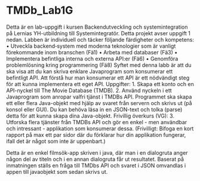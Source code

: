 # TMDb_Lab1G

Detta är en lab-uppgift i kursen Backendutveckling och systemintegration på Lernias YH-utbildning till Systemintegratör. Detta projekt avser uppgift 1 nedan. Labben är individuell och täcker följande färdigheter och kompetens: 
• Utveckla backend‐system med moderna teknologier som är vanligt förekommande inom branschen (Fä1) 
• Arbeta med databaser (Fä3) • Implementera befintliga interna och externa API:er (Fä6) 
• Genomföra problemlösning kring programmering (Fä8) 
Syftet med denna labb är att du ska visa att du kan skriva enklare Javaprogram som konsumerar ett befintligt API. Att förstå hur man konsumerar ett API är ett nödvändigt steg för att kunna implementera ett eget API. 
Uppgifter: 1. Skapa ett konto och en API-nyckel till The Movie Database (TMDB). 
2. Använd nyckeln i ett Javaprogram som anropar valfri tjänst i TMDBs API. Programmet ska skapa ett eller flera Java-objekt med hjälp av svaret från servern och skrivs ut (på konsol eller GUI). Du kan behöva läsa in en JSON-text och tolka (parse) detta för att kunna skapa dina Java-objekt. 
Frivillig överkurs (VG): 3. Utforska flera tjänster från TMDBs API och gör en enkel - men användbar och intressant - applikation som konsumerar dessa. (Frivilligt: Bifoga en kort rapport på max ett par sidor där du förklarar hur din applikation fungerar, ifall det är något som inte är uppenbart.)

Detta är en enkel filmsök-app skriven i java, där man i en dialogruta anger någon del av titeln och i en annan dialogruta får ut resultatet. Baserat på inmatningen ställs en fråga till TMDbs API och svaret i JSON omvandlas i appen till javaobjekt som sedan skrivs ut. 
